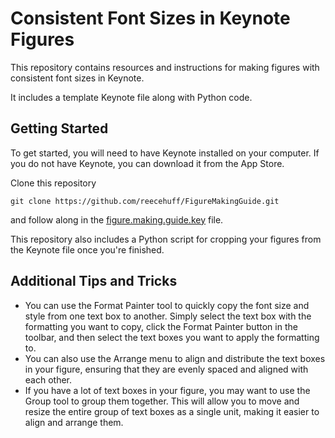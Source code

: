 # Consistent Font Sizes in Keynote Figures

This repository contains resources and instructions for making figures with consistent font sizes in Keynote.

It includes a template Keynote file along with Python code.

## Getting Started

To get started, you will need to have Keynote installed on your computer. If you do not have Keynote, you can download it from the App Store.

Clone this repository

```
git clone https://github.com/reecehuff/FigureMakingGuide.git
```

and follow along in the [figure.making.guide.key](figure.making.guide.key) file.

This repository also includes a Python script for cropping your figures from the Keynote file once you're finished. 

## Additional Tips and Tricks

- You can use the Format Painter tool to quickly copy the font size and style from one text box to another. Simply select the text box with the formatting you want to copy, click the Format Painter button in the toolbar, and then select the text boxes you want to apply the formatting to.
- You can also use the Arrange menu to align and distribute the text boxes in your figure, ensuring that they are evenly spaced and aligned with each other.
- If you have a lot of text boxes in your figure, you may want to use the Group tool to group them together. This will allow you to move and resize the entire group of text boxes as a single unit, making it easier to align and arrange them.